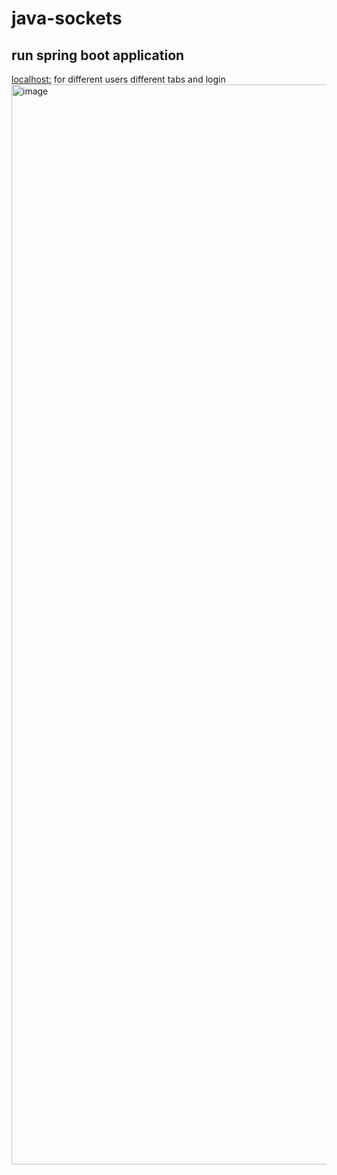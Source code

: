 # java-sockets
## run spring boot application
[localhost:](http://localhost:8080/index.html) for different users different tabs and login
<img width="1728" alt="image" src="https://github.com/user-attachments/assets/d38f8e75-b438-4af4-a6dc-e085b98f633f" />
